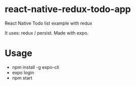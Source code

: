 # react-native-redux-todo-app
React Native Todo list example with redux

It uses: redux / persist. Made with expo.




# Usage

- npm install -g expo-cli
- expo login
- npm start
